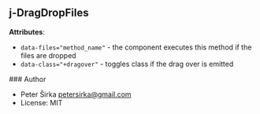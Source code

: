 ## j-DragDropFiles

__Attributes__:
- `data-files="method_name"` - the component executes this method if the files are dropped
- `data-class="+dragover"` - toggles class if the drag over is emitted

### Author

- Peter Širka <petersirka@gmail.com>
- License: MIT